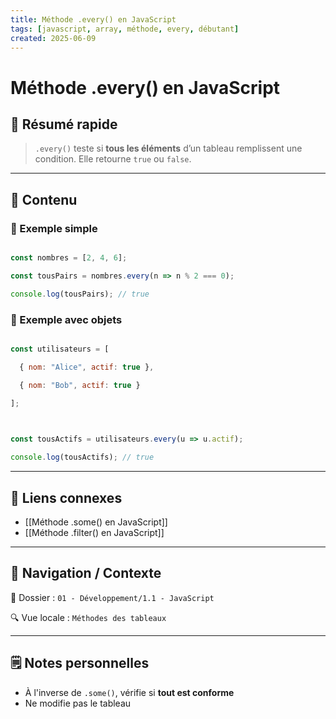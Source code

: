 ```yaml
---
title: Méthode .every() en JavaScript
tags: [javascript, array, méthode, every, débutant]
created: 2025-06-09
--- 
```


# Méthode .every() en JavaScript  

## 🧠 Résumé rapide  

> `.every()` teste si **tous les éléments** d’un tableau remplissent une condition. Elle retourne `true` ou `false`.

---

## 📌 Contenu

### 📍 Exemple simple

```js

const nombres = [2, 4, 6];

const tousPairs = nombres.every(n => n % 2 === 0);

console.log(tousPairs); // true

```

### 📍 Exemple avec objets

```js

const utilisateurs = [

  { nom: "Alice", actif: true },

  { nom: "Bob", actif: true }

];

  

const tousActifs = utilisateurs.every(u => u.actif);

console.log(tousActifs); // true

```

---

## 🔗 Liens connexes

- [[Méthode .some() en JavaScript]]
- [[Méthode .filter() en JavaScript]]

---

## 🧭 Navigation / Contexte

📂 Dossier : `01 - Développement/1.1 - JavaScript`  

🔍 Vue locale : `Méthodes des tableaux`

---

## 🗒️ Notes personnelles

- À l'inverse de `.some()`, vérifie si **tout est conforme**
- Ne modifie pas le tableau